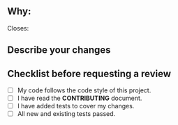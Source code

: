 ## Why:

Closes: 

## Describe your changes

## Checklist before requesting a review
- [ ] My code follows the code style of this project.
- [ ] I have read the **CONTRIBUTING** document.
- [ ] I have added tests to cover my changes.
- [ ] All new and existing tests passed.
